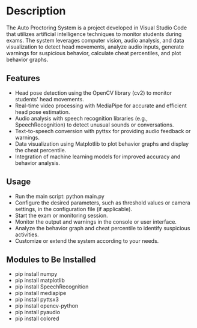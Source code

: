 # Description  
The Auto Proctoring System is a project developed in Visual Studio Code that utilizes artificial intelligence techniques to monitor students during exams. The system leverages computer vision, audio analysis, and data visualization to detect head movements, analyze audio inputs, generate warnings for suspicious behavior, calculate cheat percentiles, and plot behavior graphs.

## Features
+ Head pose detection using the OpenCV library (cv2) to monitor students' head movements.
+ Real-time video processing with MediaPipe for accurate and efficient head pose estimation.
+ Audio analysis with speech recognition libraries (e.g., SpeechRecognition) to detect unusual sounds or conversations.
+ Text-to-speech conversion with pyttsx for providing audio feedback or warnings.
+ Data visualization using Matplotlib to plot behavior graphs and display the cheat percentile.
+ Integration of machine learning models for improved accuracy and behavior analysis.

## Usage
+ Run the main script: python main.py
+ Configure the desired parameters, such as threshold values or camera settings, in the configuration file (if applicable).
+ Start the exam or monitoring session.
+ Monitor the output and warnings in the console or user interface.
+ Analyze the behavior graph and cheat percentile to identify suspicious activities.
+ Customize or extend the system according to your needs.

## Modules to Be Installed
+ pip install numpy
+ pip install matplotlib
+ pip install SpeechRecognition
+ pip install mediapipe
+ pip install pyttsx3
+ pip install opencv-python
+ pip install pyaudio
+ pip install colored

